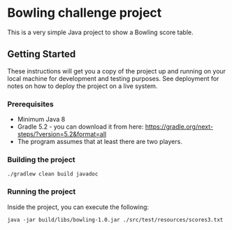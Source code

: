 # Bowling challenge project

This is a very simple Java project to show a Bowling score table.

## Getting Started

These instructions will get you a copy of the project up and running on your local machine for development and testing purposes. See deployment for notes on how to deploy the project on a live system.

### Prerequisites

* Minimum Java 8
* Gradle 5.2 - you can download it from here: https://gradle.org/next-steps/?version=5.2&format=all
* The program assumes that at least there are two players.

### Building the project

```
./gradlew clean build javadoc
```

### Running the project
Inside the project, you can execute the following:

```
java -jar build/libs/bowling-1.0.jar ./src/test/resources/scores3.txt
```